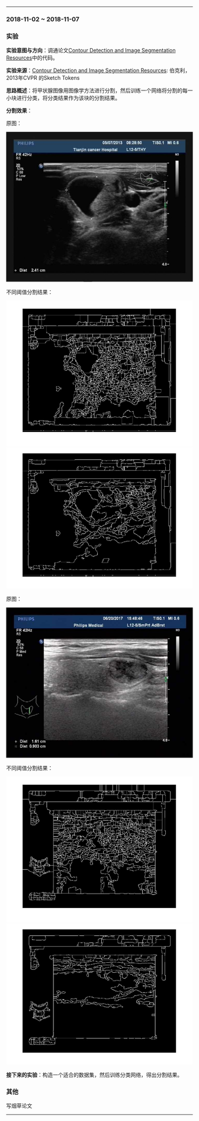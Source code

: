 ﻿
---
### 2018-11-02 ~ 2018-11-07

###  **实验** 

**实验意图与方向**：调通论文[Contour Detection and Image Segmentation Resources](https://www2.eecs.berkeley.edu/Research/Projects/CS/vision/grouping/resources.html)中的代码。

**实验来源**：[Contour Detection and Image Segmentation Resources](https://www2.eecs.berkeley.edu/Research/Projects/CS/vision/grouping/resources.html): 伯克利，2013年CVPR 的Sketch Tokens

**思路概述**：将甲状腺图像用图像学方法进行分割，然后训练一个网络将分割的每一小块进行分类，将分类结果作为该块的分割结果。

**分割效果**：

原图：

![结果](./picture/ori_1.jpg)

不同阈值分割结果：

![结果](./picture/seg_10.jpg)
![结果](./picture/seg_11.jpg)

原图：

![结果](./picture/ori_2.jpg)

不同阈值分割结果：

![结果](./picture/seg_20.jpg)
![结果](./picture/seg_21.jpg)

**接下来的实验**：构造一个适合的数据集，然后训练分类网络，得出分割结果。

### **其他**
写烟草论文

---
